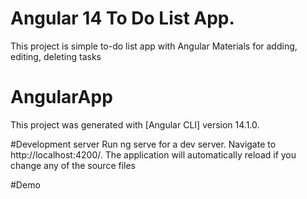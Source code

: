 # Angular 14 To Do List App.
This project is simple to-do list app with Angular Materials for adding, editing, deleting tasks

# AngularApp
This project was generated with [Angular CLI]  version 14.1.0.

#Development server
Run ng serve for a dev server. Navigate to http://localhost:4200/. The application will automatically reload if you change any of the source files

#Demo
